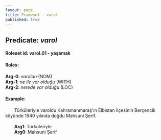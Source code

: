 ```yaml
---
layout: page
title: Frameset - varol
published: true
---
```

<h2>Predicate: <i>varol</i></h2>
<h4>Roleset id: varol.01 - yaşamak<br>
<h4>Roles:</h4>
<b>Arg-0</b>: <i>varolan</i>  (NOM) <br>
<b>Arg-1</b>: <i>ne ile var olduğu</i>  (WITH) <br>
<b>Arg-2</b>: <i>nerede var olduğu</i>  (LOC) <br>
<h4>Example:</h4>
&emsp;&emsp;Türküleriyle varoldu Kahramanmaraş'ın Elbistan ilçesinin Berçencik köyünde 1940 yılında doğdu Mahsuni Şerif.<br><br>
&emsp;&emsp;<b>Arg1</b>:  Türküleriyle<br>
&emsp;&emsp;<b>Arg0</b>:  Mahsuni Şerif<br>

